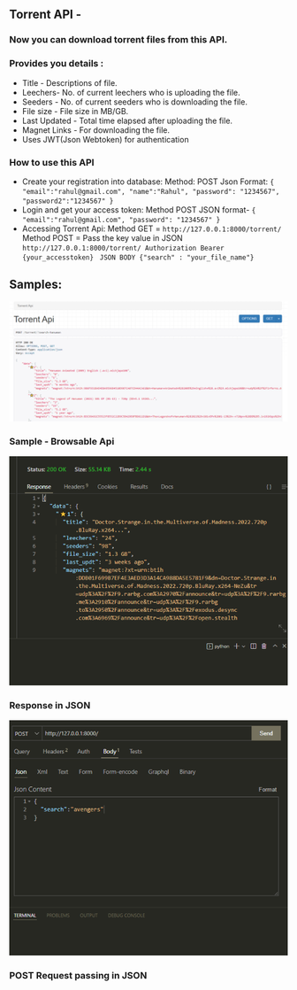 ## Torrent API - 
### Now you can download torrent files from this API. 


### Provides you details :
* Title - Descriptions of file. 
* Leechers- No. of current leechers who is uploading the file. 
* Seeders - No. of current seeders who is downloading the file.
* File size - File size in MB/GB.
* Last Updated - Total time elapsed after uploading the file. 
* Magnet Links -  For downloading the file.
* Uses JWT(Json Webtoken) for authentication

### How to use this API
* Create your registration into database:
Method: POST
Json Format:
`{
  "email":"rahul@gmail.com",
  "name":"Rahul",
  "password": "1234567",
  "password2":"1234567"
    }`
* Login and get your access token: 
    Method POST
    JSON format-
`{
  "email":"rahul@gmail.com",
  "password": "1234567"
    }`
* Accessing Torrent Api: 
    Method GET = `http://127.0.0.1:8000/torrent/`
    Method POST = Pass the key value in JSON
    `http://127.0.0.1:8000/torrent/ Authorization Bearer {your_accesstoken} `
    `JSON BODY {"search" : "your_file_name"}`
    
## Samples:

![alt text](https://github.com/PeeusD/TorrentApi/blob/main/gitpic/Capture1.PNG) <br>
### Sample - Browsable Api
![alt text](https://github.com/PeeusD/TorrentApi/blob/main/gitpic/Capture2.PNG) <br>
### Response in JSON
![alt text](https://github.com/PeeusD/TorrentApi/blob/main/gitpic/Capture3.png) <br>
### POST Request passing in JSON
